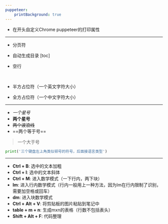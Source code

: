 ```yaml
---
puppeteer:
    printBackground: true
---
```


- 在开头自定义Chrome puppeteer的打印属性

---
- 分页符
<div STYLE='page-break-after: always;'></div>

- 自动生成目录
[toc]

- 空行
<br>

- 半方占位符（一个英文字符大小）
&ensp;

- 全方占位符（一个中文字符大小）
&emsp;

---
- *一个星号*
- **两个星号**
- ~~两个波浪线~~
- ==两个等于号==
> 一个大于号
``` python
print('三个键盘左上角类似顿号的符号，后面接语言类型')
```
---
- **Ctrl + B**: 选中的文本加粗
- **Ctrl + I**: 选中的文本斜体
- **Ctrl + M**: 进入数学模式（一下行内，两下块）
- **lm**: 进入行内数学模式（行内一般用上一种方法，因为lm在行内限制了识别，需要加空格或回车）
- **dm**: 进入块数学模式
- **Ctrl + Alt + V**: 将剪贴板的图片粘贴到笔记中 
- **table + m + n**: 生成mxn的表格（行数不包括表头）
- **Shift + Alt + F**: 代码整理